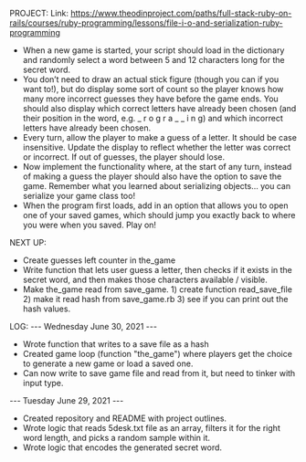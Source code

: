 PROJECT:
Link: https://www.theodinproject.com/paths/full-stack-ruby-on-rails/courses/ruby-programming/lessons/file-i-o-and-serialization-ruby-programming

* When a new game is started, your script should load in the dictionary and randomly select a word  between 5 and 12 characters long for the secret word.
* You don’t need to draw an actual stick figure (though you can if you want to!), but do display some sort of count so the player knows how many more incorrect guesses they have before the game ends. You should also display which correct letters have already been chosen (and their position in the word, e.g. _ r o g r a _ _ i n g) and which incorrect letters have already been chosen.
* Every turn, allow the player to make a guess of a letter. It should be case insensitive. Update the display to reflect whether the letter was correct or incorrect. If out of guesses, the player should lose.
* Now implement the functionality where, at the start of any turn, instead of making a guess the player should also have the option to save the game. Remember what you learned about serializing objects… you can serialize your game class too!
* When the program first loads, add in an option that allows you to open one of your saved games, which should jump you exactly back to where you were when you saved. Play on!

NEXT UP:
- Create guesses left counter in the_game
- Write function that lets user guess a letter, then checks if it exists in the secret word, and then makes those characters available / visible.
- Make the_game read from save_game. 1) create function read_save_file 2) make it read hash from save_game.rb 3) see if you can print out the hash values.


LOG:
--- Wednesday June 30, 2021 ---
- Wrote function that writes to a save file as a hash
- Created game loop (function "the_game") where players get the choice to generate a new game or load a saved one.
- Can now write to save game file and read from it, but need to tinker with input type.

--- Tuesday June 29, 2021 ---
- Created repository and README with project outlines.
- Wrote logic that reads 5desk.txt file as an array, filters it for the right word length, and picks a random sample within it.
- Wrote logic that encodes the generated secret word.